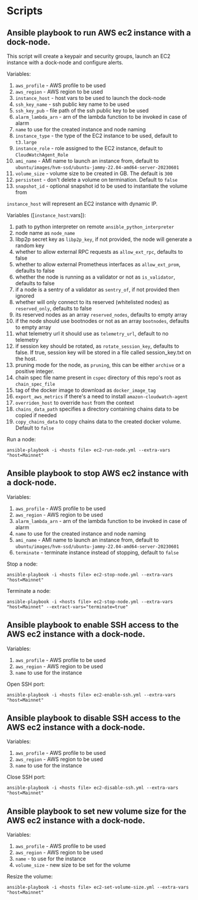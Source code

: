 # Scripts

## Ansible playbook to run AWS ec2 instance with a dock-node.

This script will create a keypair and security groups, launch an EC2 instance with a dock-node and configure alerts.

Variables:

1. `aws_profile` - AWS profile to be used
2. `aws_region` - AWS region to be used
3. `instance_host` - host vars to be used to launch the dock-node
4. `ssh_key_name` - ssh public key name to be used
5. `ssh_key_pub` - file path of the ssh public key to be used
6. `alarm_lambda_arn` - arn of the lambda function to be invoked in case of alarm
7. `name` to use for the created instance and node naming
8. `instance_type` - the type of the EC2 instance to be used, default to `t3.large`
9. `instance_role` - role assigned to the EC2 instance, default to `CloudWatchAgent_Role`
10. `ami_name` - AMI name to launch an instance from, default to `ubuntu/images/hvm-ssd/ubuntu-jammy-22.04-amd64-server-20230601`
11. `volume_size` - volume size to be created in GB. The default is `300`
12. `persistent` - don't delete a volume on termination. Default to `false`
13. `snapshot_id` - optional snapshot id to be used to instantiate the volume from

`instance_host` will represent an EC2 instance with dynamic IP.

Variables ([`instance_host`:vars]):

1. path to python interpreter on remote `ansible_python_interpreter`
2. node name as `node_name`
3. libp2p secret key as `libp2p_key`, if not provided, the node will generate a random key
4. whether to allow external RPC requests as `allow_ext_rpc`, defaults to false
5. whether to allow external Prometheus interfaces as `allow_ext_prom`, defaults to false
6. whether the node is running as a validator or not as `is_validator`, defaults to false
7. if a node is a sentry of a validator as `sentry_of`, if not provided then ignored
8. whether will only connect to its reserved (whitelisted nodes) as `reserved_only`, defaults to false
9. its reserved nodes as an array `reserved_nodes`, defaults to empty array
10. if the node should use bootnodes or not as an array `bootnodes`, defaults to empty array
11. what telemetry url it should use as `telemetry_url`, default to no telemetry
12. if session key should be rotated, as `rotate_session_key`, defaults to false. If true, session key will be stored 
in a file called session_key.txt on the host.
13. pruning mode for the node, as `pruning`, this can be either `archive` or a positive integer.
14. chain spec file name present in `cspec` directory of this repo's root as `chain_spec_file`
15. tag of the docker image to download as `docker_image_tag`
16. `export_aws_metrics` if there's a need to install `amazon-cloudwatch-agent`
17. `overriden_host` to override `host` from the context
18. `chains_data_path` specifies a directory containing chains data to be copied if needed
19. `copy_chains_data` to copy chains data to the created docker volume. Default to `false`

Run a node:

```
ansible-playbook -i <hosts file> ec2-run-node.yml --extra-vars "host=Mainnet"
```

## Ansible playbook to stop AWS ec2 instance with a dock-node.

Variables:
1. `aws_profile` - AWS profile to be used
2. `aws_region` - AWS region to be used
3. `alarm_lambda_arn` - arn of the lambda function to be invoked in case of alarm
4. `name` to use for the created instance and node naming
5. `ami_name` - AMI name to launch an instance from, default to `ubuntu/images/hvm-ssd/ubuntu-jammy-22.04-amd64-server-20230601`
6. `terminate` - terminate instance instead of stopping, default to `false`

Stop a node:

```
ansible-playbook -i <hosts file> ec2-stop-node.yml --extra-vars "host=Mainnet"
```

Terminate a node:

```
ansible-playbook -i <hosts file> ec2-stop-node.yml --extra-vars "host=Mainnet" --extract-vars="terminate=true"
```

## Ansible playbook to enable SSH access to the AWS ec2 instance with a dock-node.

Variables:
1. `aws_profile` - AWS profile to be used
2. `aws_region` - AWS region to be used
3. `name` to use for the instance

Open SSH port:

```
ansible-playbook -i <hosts file> ec2-enable-ssh.yml --extra-vars "host=Mainnet"
```

## Ansible playbook to disable SSH access to the AWS ec2 instance with a dock-node.

Variables:
1. `aws_profile` - AWS profile to be used
2. `aws_region` - AWS region to be used
3. `name` to use for the instance

Close SSH port:

```
ansible-playbook -i <hosts file> ec2-disable-ssh.yml --extra-vars "host=Mainnet"
```

## Ansible playbook to set new volume size for the AWS ec2 instance with a dock-node.

Variables:
1. `aws_profile` - AWS profile to be used
2. `aws_region` - AWS region to be used
3. `name` - to use for the instance
4. `volume_size` - new size to be set for the volume

Resize the volume:

```
ansible-playbook -i <hosts file> ec2-set-volume-size.yml --extra-vars "host=Mainnet"
```
